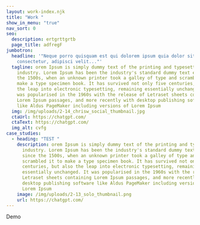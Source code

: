 ```yaml
---
layout: work-index.njk
title: "Work "
show_in_menu: "true"
nav_sort: 0
seo:
  description: ertgrttgrtb
  page_title: adfregF
jumbotron:
  headline: '"Neque porro quisquam est qui dolorem ipsum quia dolor sit amet,
    consectetur, adipisci velit..."'
  tagline: orem Ipsum is simply dummy text of the printing and typesetting
    industry. Lorem Ipsum has been the industry's standard dummy text ever since
    the 1500s, when an unknown printer took a galley of type and scrambled it to
    make a type specimen book. It has survived not only five centuries, but also
    the leap into electronic typesetting, remaining essentially unchanged. It
    was popularised in the 1960s with the release of Letraset sheets containing
    Lorem Ipsum passages, and more recently with desktop publishing software
    like Aldus PageMaker including versions of Lorem Ipsum
  img: /img/uploads/2-14_chrisw_social_thumbnail.jpg
  ctaUrl: https://chatgpt.com/
  ctaText: https://chatgpt.com/
  img_alt: cvfg
case_studies:
  - heading: "TEST "
    description: orem Ipsum is simply dummy text of the printing and typesetting
      industry. Lorem Ipsum has been the industry's standard dummy text ever
      since the 1500s, when an unknown printer took a galley of type and
      scrambled it to make a type specimen book. It has survived not only five
      centuries, but also the leap into electronic typesetting, remaining
      essentially unchanged. It was popularised in the 1960s with the release of
      Letraset sheets containing Lorem Ipsum passages, and more recently with
      desktop publishing software like Aldus PageMaker including versions of
      Lorem Ipsum
    image: /img/uploads/2-13_solo_thumbnail.png
    url: https://chatgpt.com/
---
```

Demo
